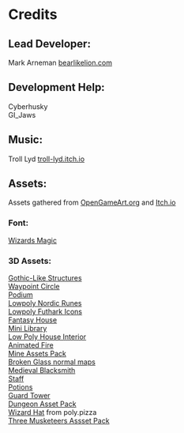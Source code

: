 # Credits

## Lead Developer:
Mark Arneman [bearlikelion.com](https://bearlikelion.com)

## Development Help:
Cyberhusky\
GI_Jaws

## Music:
Troll Lyd [troll-lyd.itch.io](https://troll-lyd.itch.io/)

## Assets:
Assets gathered from [OpenGameArt.org](https://opengameart.org/) and [Itch.io](https://itch.io/)

### Font:
[Wizards Magic](https://www.dafont.com/wizards-magic.font)

### 3D Assets:
[Gothic-Like Structures](https://loafbrr.itch.io/gothic-like-structures)\
[Waypoint Circle](https://opengameart.org/content/way-point-circle)\
[Podium](https://opengameart.org/content/podium)\
[Lowpoly Nordic Runes](https://opengameart.org/content/lowpoly-nordic-runes-icons)\
[Lowpoly Futhark Icons](https://opengameart.org/content/lowpoly-futhark-icons)\
[Fantasy House](https://comic-and-sons.itch.io/low-poly-fantasy-house)\
[Mini Library](https://opengameart.org/content/mini-library)\
[Low Poly House Interior](https://opengameart.org/content/low-poly-house-interior)\
[Animated Fire](https://opengameart.org/content/animated-fires)\
[Mine Assets Pack](https://opengameart.org/content/free-mine-assets-pack)\
[Broken Glass normal maps](https://opengameart.org/content/broken-glass-batch-of-7-seamless-textures-with-normalmaps)\
[Medieval Blacksmith](https://opengameart.org/content/medieval-blacksmith-interior)\
[Staff](https://opengameart.org/content/staff-1)\
[Potions](https://opengameart.org/content/potions)\
[Guard Tower](https://opengameart.org/content/guard-tower)\
[Dungeon Asset Pack](https://arill-studio.itch.io/dungeon-asset-pack)\
[Wizard Hat](https://poly.pizza/m/7VVumyY7L_u) from poly.pizza\
[Three Musketeers Assset Pack](https://louis-tudge.itch.io/the-three-musketeers-asset-pack-scene)

